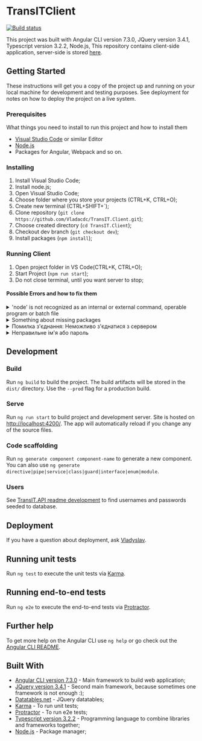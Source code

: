 # TransITClient

[![Build status](https://ci.appveyor.com/api/projects/status/0vpx77bod7l3j9it?svg=true)](https://ci.appveyor.com/project/Vladacdc/transit-client)

This project was built with Angular CLI version 7.3.0, JQuery version 3.4.1, Typescript version 3.2.2, Node.js,
This repository contains client-side application, server-side is stored [here](https://github.com/Vladacdc/TransIT.API).

## Getting Started

These instructions will get you a copy of the project up and running on your local machine for development and testing purposes.
See deployment for notes on how to deploy the project on a live system.

### Prerequisites

What things you need to install to run this project and how to install them

- [Visual Studio Code](https://visualstudio.microsoft.com/) or similar Editor
- [Node.js](https://nodejs.org/en/)
- Packages for Angular, Webpack and so on.

### Installing

1) Install Visual Studio Code;
2) Install node.js;
3) Open Visual Studio Code;
4) Choose folder where you store your projects (CTRL+K, CTRL+O);
5) Create new terminal (CTRL+SHIFT+`);
6) Clone repository (`git clone https://github.com/Vladacdc/TransIT.Client.git`);
7) Choose created directory (`cd TransIT.Client`);
8) Checkout dev branch (`git checkout dev`);
9) Install packages (`npm install`);

### Running Client
1) Open project folder in VS Code(CTRL+K, CTRL+O);
2) Start Project (`npm run start`);
3) Do not close terminal, until you want server to stop;

#### Possible Errors and how to fix them
<details close>
<summary>'node' is not recognized as an internal or external command,
operable program or batch file</summary>
Install <a href ="https://nodejs.org/en/">node.js</a>
</details>
<details close>
<summary>Something about missing packages</summary>
try to install packages with specified version manually</a>
</details>
<details close>
<summary>Помилка з'єднання: Неможливо з'єднатися з сервером</summary>
API project isn't running, so start API project</a>
</details>
<details close>
<summary>Неправильне ім'я або пароль</summary>
Check that database on API project is seeded or try recreating database</a>
</details>

## Development

### Build
Run `ng build` to build the project. The build artifacts will be stored in the `dist/` directory. Use the `--prod` flag for a production build.

### Serve
Run `ng run start` to build project and development server. Site is hosted on [http://localhost:4200/](http://localhost:4200/). The app will automatically reload if you change any of the source files.

### Code scaffolding

Run `ng generate component component-name` to generate a new component. You can also use `ng generate directive|pipe|service|class|guard|interface|enum|module`.

### Users
See [TransIT.API readme development](https://github.com/Vladacdc/TransIT.API/tree/dev#development) to find usernames and passwords seeded to database.

## Deployment

If you have a question about deployment, ask [Vladyslav](https://github.com/Vladacdc).

## Running unit tests

Run `ng test` to execute the unit tests via [Karma](https://karma-runner.github.io).

## Running end-to-end tests

Run `ng e2e` to execute the end-to-end tests via [Protractor](http://www.protractortest.org/).

## Further help

To get more help on the Angular CLI use `ng help` or go check out the [Angular CLI README](https://github.com/angular/angular-cli/blob/master/README.md).

## Built With

* [Angular CLI version 7.3.0](https://github.com/angular/angular-cli) - Main framework to build web application;
* [JQuery version 3.4.1](https://jquery.com/) - Second main framework, because sometimes one framework is not enough :);
* [Datatables.net](https://datatables.net/) - JQuery datatables;
* [Karma](https://karma-runner.github.io) - To run unit tests;
* [Protractor](http://www.protractortest.org/) - To run e2e tests;
* [Typescript version 3.2.2](https://www.typescriptlang.org/) - Programming language to combine libraries and frameworks together;
* [Node.js](https://nodejs.org/en/) - Package manager;
